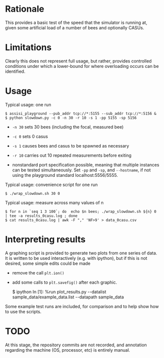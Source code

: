 Rationale
=========

This provides a basic test of the speed that the simulator is running at, given
some artificial load of a number of bees and optionally CASUs.

Limitations
===========

Clearly this does not represent full usage, but rather, provides controlled
conditions under which a lower-bound for where overloading occurs can be
identified.

Usage
=====

Typical usage: one run

    $ assisi_playground --pub_addr tcp://*:5155 --sub_addr tcp://*:5156 &
    $ python slowdown.py -c 0 -n 30 -r 10 -s 1 -pp 5155 -sp 5156 

- `-n 30` sets 30 bees (including the focal, measured bee)
- `-c 0`  sets 0 casus
- `-s 1`  causes bees and casus to be spawned as necessary
- `-r 10` carries out 10 repeated measurements before exiting

- nonstandard port specification possible, meaning that multiple instances can
  be tested simultaneously. Set `-pp` and `-sp`, and `--hostname`, if not using
  the playground standard localhost:5556/5555.


Typical usage: convenience script for one run

    $ ./wrap_slowdown.sh 30 0

Typical usage: measure across many values of n

    $ for n in `seq 1 3 100`; do  echo $n bees; ./wrap_slowdown.sh ${n} 0 | tee -a results_0casu.log ; done
    $ cat results_0casu.log | awk -F "," 'NF>9' > data_0casu.csv


Interpreting results
====================

A graphing script is provided to generate two plots from one series of data.
It is written to be used interactively (e.g. with ipython), but if this is not 
desired, some simple edits could be made
- remove the call `plt.ion()`
- add some calls to `plt.savefig()` after each graphic.

   $ ipython
   In [1]: %run plot_results.py --datalist sample_data/example_data.list --datapath sample_data

Some example test runs are included, for comparison and to help show how to use
the scripts.



TODO
====

At this stage, the repository commits are not recorded, and annotation
regarding the machine (OS, processor, etc) is entirely manual.  





